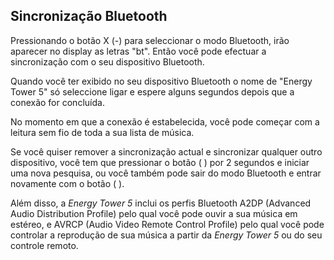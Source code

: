 ## Sincronização Bluetooth 

Pressionando o botão X (-) para seleccionar o modo Bluetooth, irão aparecer no display as letras "bt". Então você pode efectuar a sincronização com o seu dispositivo Bluetooth. 

Quando você ter exibido no seu dispositivo Bluetooth o nome de "Energy Tower 5" só seleccione ligar e espere alguns segundos depois que a conexão for concluída. 

No momento em que a conexão é estabelecida, você pode começar com a leitura sem fio de toda a sua lista de música. 

Se você quiser remover a sincronização actual e sincronizar qualquer outro dispositivo, você tem que pressionar o botão ( ) por 2 segundos e iniciar uma nova pesquisa, ou você também pode sair do modo Bluetooth e entrar novamente com o botão ( ).

Além disso, a *Energy Tower 5* inclui os perfis Bluetooth A2DP (Advanced Audio Distribution Profile) pelo qual você pode ouvir a sua música em estéreo, e AVRCP (Audio Video Remote Control Profile) pelo qual você pode controlar a reprodução de sua música a partir da *Energy Tower 5* ou do seu controle remoto. 

